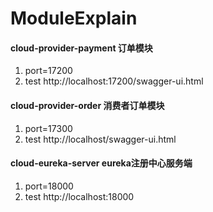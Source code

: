 # ModuleExplain

#### cloud-provider-payment  订单模块  
1. port=17200
2. test http://localhost:17200/swagger-ui.html

#### cloud-provider-order 消费者订单模块
1. port=17300
2. test http://localhost/swagger-ui.html

#### cloud-eureka-server eureka注册中心服务端
1. port=18000
2. test http://localhost:18000